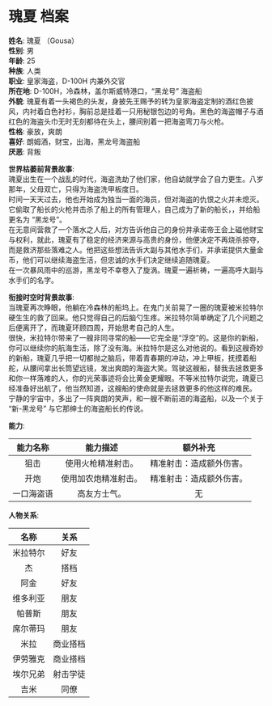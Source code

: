 # 瑰夏 档案

**姓名**: 瑰夏 （Gousa）  
**性别**: 男  
**年龄**: 25  
**种族**: 人类  
**职业**: 皇家海盗，D-100H 内兼外交官  
**所在地**: D-100H，冷森林，盖尔斯威特港口，“黑龙号” 海盗船  
**外貌**: 瑰夏有着一头褐色的头发，身披先王赐予的转为皇家海盗定制的酒红色披风，内衬着白色衬衫，胸前总是挂着一只用秘银包边的号角。黑色的海盗帽子与酒红色的海盗头巾无时无刻都待在头上，腰间别着一把海盗弯刀与火枪。  
**性格**: 豪放，爽朗  
**喜好**: 朗姆酒，财宝，出海，黑龙号海盗船  
**厌恶**: 背叛  

**世界枯萎前背景故事**:  
瑰夏出生在一个战乱的时代，海盗洗劫了他们家，他自幼就学会了自力更生。八岁那年，父母双亡，只得为海盗洗甲板度日。  
时间一天天过去，他也开始成为独当一面的海员，但对海盗的仇恨之火并未熄灭。它偷取了船长的火枪并击杀了船上的所有管理人，自己成为了新的船长，，并给船更名为 “黑龙号”。  
在无意间营救了一个落水之人后，对方告诉他自己的身份并承诺帝王会上磁他财宝与权利，就此，瑰夏有了稳定的经济来源与高贵的身份，他便决定不再烧杀掠夺，而是救济那些落难之人。他把这些想法告诉大副与其他水手们，并承诺提供大量金币，他们可以继续海盗生活，但忠诚的水手们决定继续追随瑰夏。  
在一次暴风雨中的巡游，黑龙号不幸卷入了旋涡。瑰夏一遍祈祷，一遍高呼大副与水手们的名字。

**衔接时空时背景故事**:  
当瑰夏再次睁眼，他躺在冷森林的船坞上。在鬼门关前晃了一圈的瑰夏被米拉特尔硬生生的救了回来。他只觉得自己的后脑勺生疼。米拉特尔简单确定了几个问题之后便离开了，而瑰夏环顾四周，开始思考自己的人生。  
很快，米拉特尔带来了一艘非同寻常的船——它完全是“浮空”的。这是你的新船，你可以继续你的航海生活，除了没有海。米拉特尔是这么对他说的。看到这艘奇妙的新船，瑰夏几乎把一切都抛之脑后，带着青春期的冲动，冲上甲板，抚摸着船舵，从腰间拿出长筒望远镜，发出爽朗的海盗大笑。驾驶这艘船，替我去拯救更多和你一样落难的人，你的光荣事迹将会比黄金更耀眼。不等米拉特尔说完，瑰夏已经准备好出航了，他当然知道，这艘船的使命就是去拯救更多的他这样的难民。
宁静的宇宙中，多出了一阵爽朗的笑声，和一艘不断前进的海盗船，以及一个关于 “新-黑龙号” 与它那绅士的海盗船长的传说。

**能力**:

|能力名称|能力描述|额外补充|
|:---:|:---:|:---:|
|狙击|使用火枪精准射击。|精准射击：造成额外伤害。|
|开炮|使用加农炮精准射击。|精准射击：造成额外伤害。|
|一口海盗语|高友方士气。|无|

**人物关系**:

|名称|关系|
|:---:|:---:|
|米拉特尔|好友|
|杰|搭档|
|阿金|好友|
|维多利亚|朋友|
|帕普斯|朋友|
|席尔蒂玛|朋友|
|米拉|商业搭档|
|伊劳雅克|商业搭档|
|埃尔兄弟|射击学徒|
|吉米|同僚|

